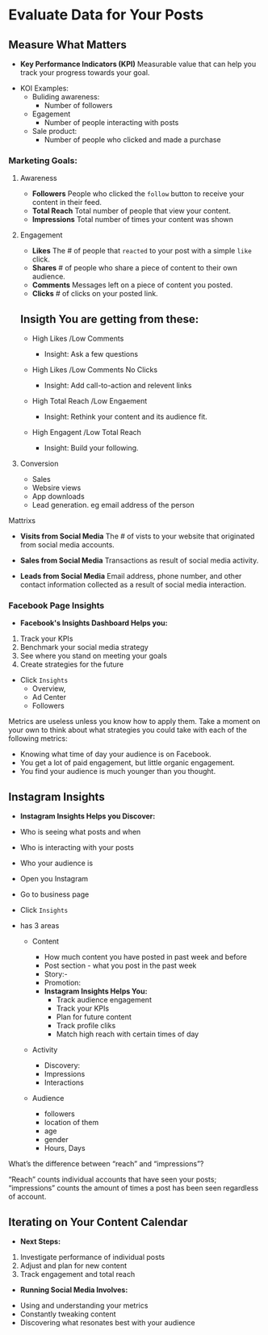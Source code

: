 # Evaluate Data for Your Posts

## Measure What Matters

- **Key Performance Indicators (KPI)** Measurable value that can help you track your progress towards your goal.

* KOI Examples:
  - Buliding awareness:
    - Number of followers
  - Egagement
    - Number of people interacting with posts
  - Sale product:
    - Number of people who clicked and made a purchase

### Marketing Goals:

1.  Awareness
    - **Followers** People who clicked the `follow` button to receive your content in their feed.
    - **Total Reach** Total number of people that view your content.
    - **Impressions** Total number of times your content was shown
2.  Engagement

    - **Likes** The # of people that `reacted` to your post with a simple `like` click.
    - **Shares** # of people who share a piece of content to their own audience.
    - **Comments** Messages left on a piece of content you posted.
    - **Clicks** # of clicks on your posted link.

    ## Insigth You are getting from these:

    - High Likes /Low Comments
      - Insight: Ask a few questions
    - High Likes /Low Comments No Clicks
      - Insight: Add call-to-action and relevent links
    - High Total Reach /Low Engaement

      - Insight: Rethink your content and its audience fit.

    - High Engagent /Low Total Reach
      - Insight: Build your following.

3.  Conversion
    - Sales
    - Websire views
    - App downloads
    - Lead generation. eg email address of the person

Mattrixs

- **Visits from Social Media** The # of vists to your website that originated from social media accounts.
- **Sales from Social Media** Transactions as result of social media activity.

- **Leads from Social Media** Email address, phone number, and other contact information collected as a result of social media interaction.

### Facebook Page Insights

- **Facebook's Insights Dashboard Helps you:**

1. Track your KPIs
2. Benchmark your social media strategy
3. See where you stand on meeting your goals
4. Create strategies for the future

- Click `Insights`
  - Overview,
  - Ad Center
  - Followers

Metrics are useless unless you know how to apply them. Take a moment on your own to think about what strategies you could take with each of the following metrics:

- Knowing what time of day your audience is on Facebook.
- You get a lot of paid engagement, but little organic engagement.
- You find your audience is much younger than you thought.

## Instagram Insights

- **Instagram Insights Helps you Discover:**
- Who is seeing what posts and when
- Who is interacting with your posts
- Who your audience is

- Open you Instagram
- Go to business page
- Click `Insights`
- has 3 areas

  - Content

    - How much content you have posted in past week and before
    - Post section - what you post in the past week
    - Story:-
    - Promotion:
    - **Instagram Insights Helps You:**
      - Track audience engagement
      - Track your KPIs
      - Plan for future content
      - Track profile cliks
      - Match high reach with certain times of day

  - Activity
    - Discovery:
    - Impressions
    - Interactions
  - Audience
    - followers
    - location of them
    - age
    - gender
    - Hours, Days

What’s the difference between “reach” and “impressions”?

“Reach” counts individual accounts that have seen your posts; “impressions” counts the amount of times a post has been seen regardless of account.

## Iterating on Your Content Calendar

- **Next Steps:**

1. Investigate performance of individual posts
2. Adjust and plan for new content
3. Track engagement and total reach

- **Running Social Media Involves:**

* Using and understanding your metrics
* Constantly tweaking content
* Discovering what resonates best with your audience
